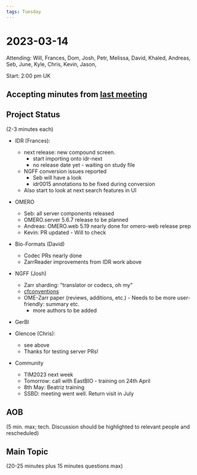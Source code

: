 ```yaml
---
tags: Tuesday
---
```


# 2023-03-14

Attending: Will, Frances, Dom, Josh, Petr, Melissa, David, Khaled, Andreas, Seb, June, Kyle, Chris, Kevin, Jason, 

Start: 2:00 pm UK

## Accepting minutes from [last meeting](https://github.com/ome/meeting-minutes)

## Project Status

(2-3 minutes each)

- IDR (Frances):
    - next release: new compound screen.
        - start importing onto idr-next
        - no release date yet - waiting on study file
    - NGFF conversion issues reported
        - Seb will have a look
        - idr0015 annotations to be fixed during conversion
    - Also start to look at next search features in UI

- OMERO
    - Seb: all server components released
    - OMERO.server 5.6.7 release to be planned
    - Andreas: OMERO.web 5.19 nearly done for omero-web release prep
    - Kevin: PR updated - Will to check

- Bio-Formats (David)
    - Codec PRs nearly done
    - ZarrReader improvements from IDR work above

- NGFF (Josh)
  - Zarr sharding: "translator or codecs, oh my"
  - [cfconventions](https://cfconventions.org/)
  - OME-Zarr paper (reviews, additions, etc.) - Needs to be more user-friendly: summary etc.
      - more authors to be added

- GerBI

- Glencoe (Chris):
  - see above
  - Thanks for testing server PRs!

- Community
    - TIM2023 next week
    - Tomorrow: call with EastBIO - training on 24th April
    - 8th May: Beatriz training
    - SSBD: meeting went well. Return visit in July

## AOB

(5 min. max; tech. Discussion should be highlighted to relevant people and rescheduled)

## Main Topic

(20-25 minutes plus 15 minutes questions max)
